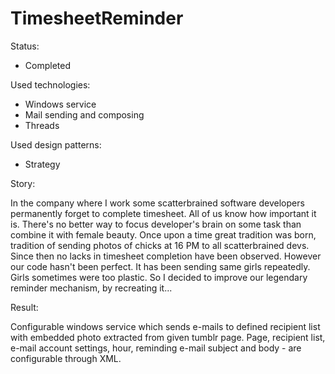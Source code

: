 TimesheetReminder
=================

Status:
- Completed

Used technologies:
- Windows service
- Mail sending and composing
- Threads

Used design patterns:
- Strategy

Story:

In the company where I work some scatterbrained software developers permanently forget to complete timesheet. 
All of us know how important it is. There's no better way to focus developer's brain on some task 
than combine it with female beauty. Once upon a time great tradition was born, tradition of sending
photos of chicks at 16 PM to all scatterbrained devs. Since then no lacks in timesheet completion
have been observed. However our code hasn't been perfect. It has been sending same girls repeatedly.
Girls sometimes were too plastic. So I decided to improve our legendary reminder mechanism, by
recreating it...

Result:

Configurable windows service which sends e-mails to defined recipient list
with embedded photo extracted from given tumblr page. Page, recipient list, e-mail account settings, hour,
reminding e-mail subject and body - are configurable through XML.
